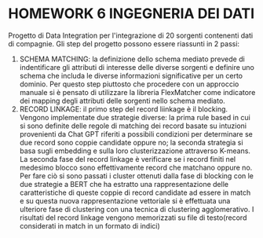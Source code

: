# HOMEWORK 6 INGEGNERIA DEI DATI
Progetto di Data Integration per l'integrazione di 20 sorgenti contenenti dati di compagnie.
Gli step del progetto possono essere riassunti in 2 passi:
1. SCHEMA MATCHING: la definizione dello schema mediato prevede di indentificare gli attributi di interesse delle diverse sorgenti e definire uno schema che includa le diverse informazioni significative per un certo dominio. Per questo step piuttosto che procedere con un approccio manuale si è pensato di utilizzare la libreria FlexMatcher come indicatore dei mapping degli attributi delle sorgenti nello schema mediato.
3. RECORD LINKAGE: il primo step del record liinkage è il blocking. Vengono implementate due strategie diverse: la prima rule based in cui si sono definite delle regole di matching dei record basate su intuzioni provenienti da Chat GPT riferiti a possibili condizioni per determinare se due record sono coppie candidate oppure no; la seconda strategia si basa sugli embedding e sulla loro clusterizzazione attraverso K-means. La seconda fase del record linkage è verificare se i record finiti nel medesimo blocco sono effettivamente record che matchano oppure no. Per fare ciò si sono passati i cluster ottenuti dalla fase di blocking con le due strategie a BERT che ha estratto una rappresentazione delle caratteristiche di queste coppie di record candidate ad essere in match e su questa nuova rappresentazione vettoriale si è effettuata una ulteriore fase di clustering con una tecnica di clustering agglomerativo.
I risultati del record linkage vengono memorizzati su file di testo(record considerati in match in un formato di indici)
